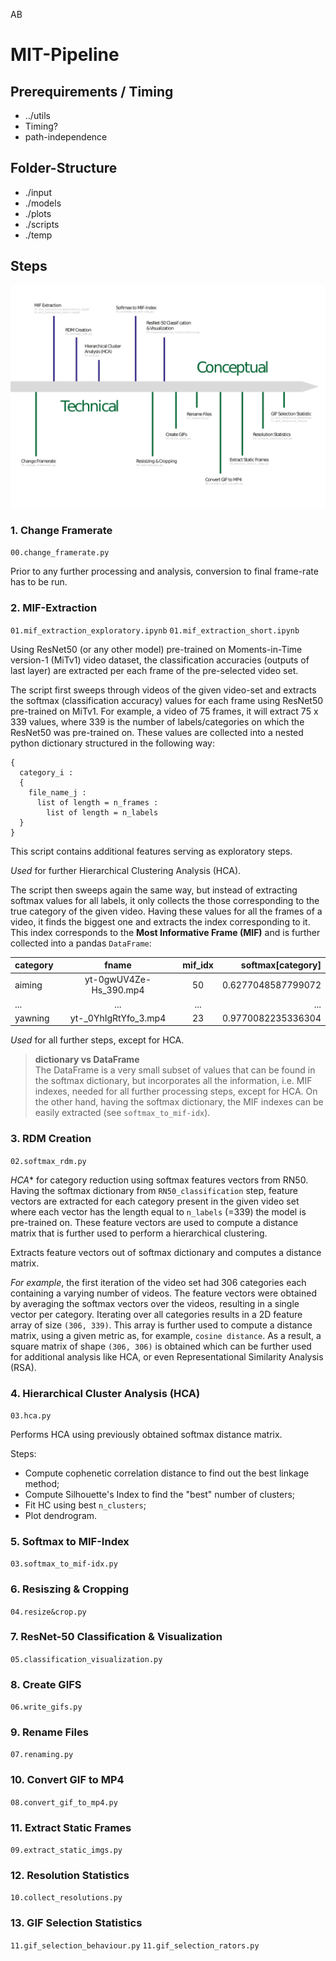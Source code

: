 AB

# MIT-Pipeline

## Prerequirements / Timing

+ ../utils
+ Timing?
+ path-independence


## Folder-Structure

+ ./input
+ ./models
+ ./plots
+ ./scripts
+ ./temp

## Steps

![Pipeline Flowchart](/plots/MIT_pipeline_1.1_wBG.png  "Processing Pipeline Steps")

### 1. Change Framerate
`00.change_framerate.py`

Prior to any further processing and analysis, conversion to final frame-rate has to be run.

### 2. MIF-Extraction
`01.mif_extraction_exploratory.ipynb`
`01.mif_extraction_short.ipynb`

Using ResNet50 (or any other model) pre-trained on Moments-in-Time version-1 (MiTv1) video dataset, the classification accuracies (outputs of last layer) are extracted per each frame of the pre-selected video set.

The script first sweeps through videos of the given video-set and extracts the softmax (classification accuracy) values for each frame using ResNet50 pre-trained on MiTv1. For example, a video of 75 frames, it will extract 75 x 339 values, where 339 is the number of labels/categories on which the ResNet50 was pre-trained on. These values are collected into a nested python dictionary structured in the following
way:
  ```
  {
    category_i :
    {
      file_name_j :
        list of length = n_frames :
          list of length = n_labels
    }
  }  
  ```
  This script contains additional features serving as exploratory steps.
  
  *Used* for further Hierarchical Clustering Analysis (HCA).

The script then sweeps again the same way, but instead of extracting softmax values for all labels, it only collects the those corresponding to the true category of the given video. Having these values for all the frames of a video, it finds the biggest one and extracts the index corresponding to it. This index corresponds to the **Most Informative Frame (MIF)** and is further collected into a pandas `DataFrame`:

  | category | fname | mif_idx | softmax[category] |
  | -------- |:-----:| :------:| ----------------: | 
  | aiming | yt-0gwUV4Ze-Hs_390.mp4	| 50 | 0.6277048587799072 |
  | ... | ... | ... | ...|
  |yawning | yt-_0YhIgRtYfo_3.mp4 | 23 | 0.9770082235336304 |
  
  *Used* for all further steps, except for HCA.

> **dictionary vs DataFrame** \
The DataFrame is a very small subset of values that can be found in the 
softmax dictionary, but incorporates all the information, i.e. MIF indexes,
needed for all further processing steps, except for HCA. On the other hand,
having the softmax dictionary, the MIF indexes can be easily extracted
(see `softmax_to_mif-idx`).  

### 3. RDM Creation
`02.softmax_rdm.py`

*HCA** for category reduction using softmax features vectors from RN50. Having the softmax dictionary from `RN50_classification` step, feature vectors are extracted for each category present in the given video set where each vector has the length equal to `n_labels` (=339) the model is pre-trained on. These feature vectors are used to compute a distance matrix that is further used to perform a hierarchical clustering.

Extracts feature vectors out of softmax dictionary and computes a distance matrix.
    
*For example*, the first iteration of the video set had 306 categories each containing a varying number of videos. The feature vectors were obtained by averaging the softmax vectors over the videos, resulting in a single vector per category. Iterating over all categories results in a 2D feature array of size `(306, 339)`. This array is further used to compute a distance matrix, using a given metric as, for example, `cosine distance`. As a result, a square matrix of shape `(306, 306)` is obtained which can be further used for additional analysis like HCA, or even Representational Similarity Analysis (RSA).

### 4. Hierarchical Cluster Analysis (HCA)
`03.hca.py`

Performs HCA using previously obtained softmax distance matrix.

Steps:
* Compute cophenetic correlation distance to find out the best linkage method;
* Compute Silhouette's Index to find the "best" number of clusters;
* Fit HC using best `n_clusters`;
* Plot dendrogram.

### 5. Softmax to MIF-Index
`03.softmax_to_mif-idx.py`

### 6. Resiszing & Cropping
`04.resize&crop.py`

### 7. ResNet-50 Classification & Visualization
`05.classification_visualization.py`

### 8. Create GIFS
`06.write_gifs.py`

### 9. Rename Files
`07.renaming.py`

### 10. Convert GIF to MP4
`08.convert_gif_to_mp4.py`

### 11. Extract Static Frames
`09.extract_static_imgs.py`

### 12. Resolution Statistics
`10.collect_resolutions.py`

### 13. GIF Selection Statistics
`11.gif_selection_behaviour.py`
`11.gif_selection_rators.py`
















<!-- ## Chronological order of scripts

* `change_framerate`
 
    Prior to any further processing and analysis, conversion to final frame-rate
    has to be run.

* `classification / mif extraction`
    
    Using ResNet50 (or any other model) pre-trained on Moments-in-Time version-1
    (MiTv1) video dataset, the classification accuracies (outputs of last layer) 
    are extracted per each frame of the pre-selected video set.
    Two scripts were written to fully or partially fulfill this task:
    * `RN50_classification` sweeps through videos of the given video-set and
    extracts the softmax (classification accuracy) values for each frame using 
    ResNet50 pre-trained on MiTv1.
    For example, a video of 75 frames, it will extract 75 x 339 values, where 339
    is the number of labels/categories on which the ResNet50 was pre-trained on.
    These values are collected into a nested python dictionary structured in the following
    way:
      ```
      {
        category_i :
        {
          file_name_j :
            list of length = n_frames :
              list of length = n_labels
        }
      }  
      ```
      This script contains additional features serving as exploratory steps.
      
      *Used* for further Hierarchical Clustering Analysis (HCA).


    * `mif_extraction` sweeps the same way `RN50_classification` does, but instead
    of extracting softmax values for all labels, it only collects the those corresponding
    to the true category of the given video.
    Having these values for all the frames of a video, it finds the biggest one
    and extracts the index corresponding to it.
    This index corresponds to the **Most Informative Frame (MIF)** and is further
    collected into a pandas `DataFrame`:

      | category | fname | mif_idx | softmax[category] |
      | -------- |:-----:| :------:| ----------------: | 
      | aiming | yt-0gwUV4Ze-Hs_390.mp4	| 50 | 0.6277048587799072 |
      | ... | ... | ... | ...|
      |yawning | yt-_0YhIgRtYfo_3.mp4 | 23 | 0.9770082235336304 |
      
      *Used* for all further steps, except for HCA.
    
    > **dictionary vs DataFrame** \
    The DataFrame is a very small subset of values that can be found in the 
    softmax dictionary, but incorporates all the information, i.e. MIF indexes,
    needed for all further processing steps, except for HCA. On the other hand,
    having the softmax dictionary, the MIF indexes can be easily extracted
    (see `softmax_to_mif-idx`).    

* **`hierarchical clustering analysis (HCA)`**
  
  **HCA** for category reduction using softmax features vectors from RN50.
  Having the softmax dictionary from `RN50_classification` step, feature vectors
  are extracted for each category present in the given video set where each vector 
  has the length equal to `n_labels` (=339) the model is pre-trained on.
  These feature vectors are used to compute a distance matrix that is further
  used to perform a hierarchical clustering.
  
  * `softmax_rdm`

    Extracts feature vectors out of softmax dictionary and computes a distance matrix.
    
    > *For example*, the first iteration of the video set had 306 categories,
    each containing a varying number of videos.
    The feature vectors were obtained by averaging the softmax vectors over the videos, 
    resulting in a single vector per category.
    Iterating over all categories results in a 2D feature array of size `(306, 339)`.
    This array is further used to compute a distance matrix, using a given metric
    as, for example, `cosine distance`.
    As a result, a square matrix of shape `(306, 306)` is obtained which can be further
    used for additional analysis like HCA, or even Representational Similarity Analysis (RSA).
  
  * `hca`
    
    Performs HCA using previously obtained softmax distance matrix.

    Steps:
    * Compute cophenetic correlation distance to find out the best linkage method;
    * Compute Silhouette's Index to find the "best" number of clusters;
    * Fit HC using best `n_clusters`;
    * Plot dendrogram.
  
  * `semantic_analysis` (**TODO**)

    Using RSA to compute correlation between category and semantic models' 
    representations.
    Example of semantic models:
    [BERT](https://huggingface.co/transformers/model_doc/bert.html) (mini and base), 
    [USE](https://tfhub.dev/google/universal-sentence-encoder/4), etc.

  * `tanglegrams` (**TODO**)
  
    Using category and semantic model RDMs, compute and plot tanglegrams to
    compare organization and overlap of category structure. -->
